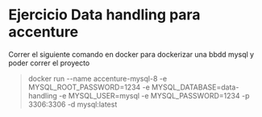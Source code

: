 # Ejercicio Data handling para accenture

Correr el siguiente comando en docker para dockerizar una bbdd mysql y poder correr el proyecto
> docker run --name accenture-mysql-8 -e MYSQL_ROOT_PASSWORD=1234 -e MYSQL_DATABASE=data-handling -e MYSQL_USER=mysql -e MYSQL_PASSWORD=1234 -p 3306:3306 -d mysql:latest

